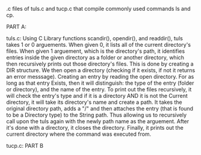 .c files of tuls.c and tucp.c that compile commonly used commands ls and cp.

PART A:

tuls.c: Using C Library functions scandir(), opendir(), and readdir(), tuls takes 1 or 0 arguements. When given 0, it lists all of the current directory's files. When given 1 arguement, which is the directory's path, it identifies entries inside the given directory as a folder or another directory, which then recursively prints out those directory's files.
    This is done by creating a DIR structure. We then open a directory (checking if it exists, if not it returns an error messsage). Creating an entry by reading the open directory. For as long as that entry Exists, then it will distinguish: the type of the entry (folder or directory), and the name of the entry.
    To print out the files recursively, it will check the entry's type and if it is a directory AND it is not the Current directory, it will take its directory's name and create a path. It takes the original directory path, adds a "/" and then attaches the entry (that is found to be a Directory type) to the String path. Thus allowing us to recursively call upon the tuls again with the newly path name as the arguement.
After it's done with a directory, it closes the directory.
Finally, it prints out the current directory where the command was executed from.

tucp.c: PART B


